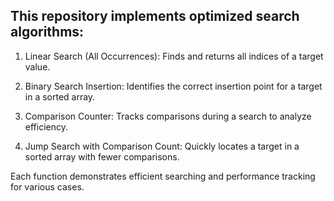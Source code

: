 ## This repository implements optimized search algorithms:
1. Linear Search (All Occurrences): Finds and returns all indices of a target value.

2. Binary Search Insertion: Identifies the correct insertion point for a target in a sorted array.

3. Comparison Counter: Tracks comparisons during a search to analyze efficiency.

4. Jump Search with Comparison Count: Quickly locates a target in a sorted array with fewer comparisons.

Each function demonstrates efficient searching and performance tracking for various cases.